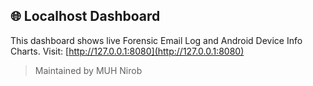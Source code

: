 ## 🌐 Localhost Dashboard

This dashboard shows live Forensic Email Log and Android Device Info Charts.
Visit: [http://127.0.0.1:8080](http://127.0.0.1:8080)

> Maintained by MUH Nirob
